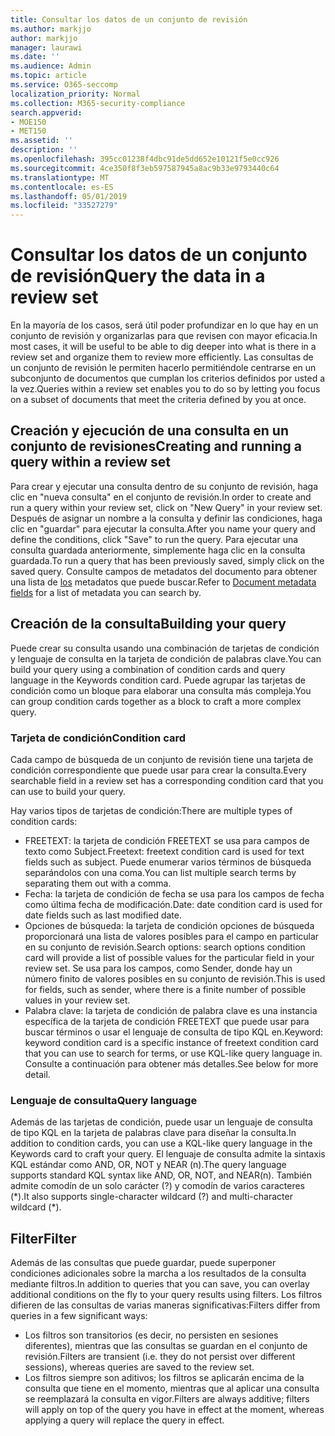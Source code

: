```yaml
---
title: Consultar los datos de un conjunto de revisión
ms.author: markjjo
author: markjjo
manager: laurawi
ms.date: ''
ms.audience: Admin
ms.topic: article
ms.service: O365-seccomp
localization_priority: Normal
ms.collection: M365-security-compliance
search.appverid:
- MOE150
- MET150
ms.assetid: ''
description: ''
ms.openlocfilehash: 395cc01238f4dbc91de5dd652e10121f5e0cc926
ms.sourcegitcommit: 4ce350f8f3eb597587945a8ac9b33e9793440c64
ms.translationtype: MT
ms.contentlocale: es-ES
ms.lasthandoff: 05/01/2019
ms.locfileid: "33527279"
---
```

# <a name="query-the-data-in-a-review-set"></a><span data-ttu-id="8099c-102">Consultar los datos de un conjunto de revisión</span><span class="sxs-lookup"><span data-stu-id="8099c-102">Query the data in a review set</span></span>

<span data-ttu-id="8099c-103">En la mayoría de los casos, será útil poder profundizar en lo que hay en un conjunto de revisión y organizarlas para que revisen con mayor eficacia.</span><span class="sxs-lookup"><span data-stu-id="8099c-103">In most cases, it will be useful to be able to dig deeper into what is there in a review set and organize them to review more efficiently.</span></span> <span data-ttu-id="8099c-104">Las consultas de un conjunto de revisión le permiten hacerlo permitiéndole centrarse en un subconjunto de documentos que cumplan los criterios definidos por usted a la vez.</span><span class="sxs-lookup"><span data-stu-id="8099c-104">Queries within a review set enables you to do so by letting you focus on a subset of documents that meet the criteria defined by you at once.</span></span>

## <a name="creating-and-running-a-query-within-a-review-set"></a><span data-ttu-id="8099c-105">Creación y ejecución de una consulta en un conjunto de revisiones</span><span class="sxs-lookup"><span data-stu-id="8099c-105">Creating and running a query within a review set</span></span>

<span data-ttu-id="8099c-106">Para crear y ejecutar una consulta dentro de su conjunto de revisión, haga clic en "nueva consulta" en el conjunto de revisión.</span><span class="sxs-lookup"><span data-stu-id="8099c-106">In order to create and run a query within your review set, click on "New Query" in your review set.</span></span> <span data-ttu-id="8099c-107">Después de asignar un nombre a la consulta y definir las condiciones, haga clic en "guardar" para ejecutar la consulta.</span><span class="sxs-lookup"><span data-stu-id="8099c-107">After you name your query and define the conditions, click "Save" to run the query.</span></span> <span data-ttu-id="8099c-108">Para ejecutar una consulta guardada anteriormente, simplemente haga clic en la consulta guardada.</span><span class="sxs-lookup"><span data-stu-id="8099c-108">To run a query that has been previously saved, simply click on the saved query.</span></span> <span data-ttu-id="8099c-109">Consulte campos de metadatos del documento para obtener una lista de [los](document-metadata-fields.md) metadatos que puede buscar.</span><span class="sxs-lookup"><span data-stu-id="8099c-109">Refer to [Document metadata fields](document-metadata-fields.md) for a list of metadata you can search by.</span></span>

## <a name="building-your-query"></a><span data-ttu-id="8099c-110">Creación de la consulta</span><span class="sxs-lookup"><span data-stu-id="8099c-110">Building your query</span></span>

<span data-ttu-id="8099c-111">Puede crear su consulta usando una combinación de tarjetas de condición y lenguaje de consulta en la tarjeta de condición de palabras clave.</span><span class="sxs-lookup"><span data-stu-id="8099c-111">You can build your query using a combination of condition cards and query language in the Keywords condition card.</span></span> <span data-ttu-id="8099c-112">Puede agrupar las tarjetas de condición como un bloque para elaborar una consulta más compleja.</span><span class="sxs-lookup"><span data-stu-id="8099c-112">You can group condition cards together as a block to craft a more complex query.</span></span>

### <a name="condition-card"></a><span data-ttu-id="8099c-113">Tarjeta de condición</span><span class="sxs-lookup"><span data-stu-id="8099c-113">Condition card</span></span>

<span data-ttu-id="8099c-114">Cada campo de búsqueda de un conjunto de revisión tiene una tarjeta de condición correspondiente que puede usar para crear la consulta.</span><span class="sxs-lookup"><span data-stu-id="8099c-114">Every searchable field in a review set has a corresponding condition card that you can use to build your query.</span></span>

<span data-ttu-id="8099c-115">Hay varios tipos de tarjetas de condición:</span><span class="sxs-lookup"><span data-stu-id="8099c-115">There are multiple types of condition cards:</span></span>
- <span data-ttu-id="8099c-116">FREETEXT: la tarjeta de condición FREETEXT se usa para campos de texto como Subject.</span><span class="sxs-lookup"><span data-stu-id="8099c-116">Freetext: freetext condition card is used for text fields such as subject.</span></span> <span data-ttu-id="8099c-117">Puede enumerar varios términos de búsqueda separándolos con una coma.</span><span class="sxs-lookup"><span data-stu-id="8099c-117">You can list multiple search terms by separating them out with a comma.</span></span>
- <span data-ttu-id="8099c-118">Fecha: la tarjeta de condición de fecha se usa para los campos de fecha como última fecha de modificación.</span><span class="sxs-lookup"><span data-stu-id="8099c-118">Date: date condition card is used for date fields such as last modified date.</span></span>
- <span data-ttu-id="8099c-119">Opciones de búsqueda: la tarjeta de condición opciones de búsqueda proporcionará una lista de valores posibles para el campo en particular en su conjunto de revisión.</span><span class="sxs-lookup"><span data-stu-id="8099c-119">Search options: search options condition card will provide a list of possible values for the particular field in your review set.</span></span> <span data-ttu-id="8099c-120">Se usa para los campos, como Sender, donde hay un número finito de valores posibles en su conjunto de revisión.</span><span class="sxs-lookup"><span data-stu-id="8099c-120">This is used for fields, such as sender, where there is a finite number of possible values in your review set.</span></span>
- <span data-ttu-id="8099c-121">Palabra clave: la tarjeta de condición de palabra clave es una instancia específica de la tarjeta de condición FREETEXT que puede usar para buscar términos o usar el lenguaje de consulta de tipo KQL en.</span><span class="sxs-lookup"><span data-stu-id="8099c-121">Keyword: keyword condition card is a specific instance of freetext condition card that you can use to search for terms, or use KQL-like query language in.</span></span> <span data-ttu-id="8099c-122">Consulte a continuación para obtener más detalles.</span><span class="sxs-lookup"><span data-stu-id="8099c-122">See below for more detail.</span></span>

### <a name="query-language"></a><span data-ttu-id="8099c-123">Lenguaje de consulta</span><span class="sxs-lookup"><span data-stu-id="8099c-123">Query language</span></span>

<span data-ttu-id="8099c-124">Además de las tarjetas de condición, puede usar un lenguaje de consulta de tipo KQL en la tarjeta de palabras clave para diseñar la consulta.</span><span class="sxs-lookup"><span data-stu-id="8099c-124">In addition to condition cards, you can use a KQL-like query language in the Keywords card to craft your query.</span></span> <span data-ttu-id="8099c-125">El lenguaje de consulta admite la sintaxis KQL estándar como AND, OR, NOT y NEAR (n).</span><span class="sxs-lookup"><span data-stu-id="8099c-125">The query language supports standard KQL syntax like AND, OR, NOT, and NEAR(n).</span></span> <span data-ttu-id="8099c-126">También admite comodín de un solo carácter (?) y comodín de varios caracteres (\*).</span><span class="sxs-lookup"><span data-stu-id="8099c-126">It also supports single-character wildcard (?) and multi-character wildcard (\*).</span></span>

## <a name="filter"></a><span data-ttu-id="8099c-127">Filter</span><span class="sxs-lookup"><span data-stu-id="8099c-127">Filter</span></span>

<span data-ttu-id="8099c-128">Además de las consultas que puede guardar, puede superponer condiciones adicionales sobre la marcha a los resultados de la consulta mediante filtros.</span><span class="sxs-lookup"><span data-stu-id="8099c-128">In addition to queries that you can save, you can overlay additional conditions on the fly to your query results using filters.</span></span> <span data-ttu-id="8099c-129">Los filtros difieren de las consultas de varias maneras significativas:</span><span class="sxs-lookup"><span data-stu-id="8099c-129">Filters differ from queries in a few significant ways:</span></span>
- <span data-ttu-id="8099c-130">Los filtros son transitorios (es decir, no persisten en sesiones diferentes), mientras que las consultas se guardan en el conjunto de revisión.</span><span class="sxs-lookup"><span data-stu-id="8099c-130">Filters are transient (i.e. they do not persist over different sessions), whereas queries are saved to the review set.</span></span>
- <span data-ttu-id="8099c-131">Los filtros siempre son aditivos; los filtros se aplicarán encima de la consulta que tiene en el momento, mientras que al aplicar una consulta se reemplazará la consulta en vigor.</span><span class="sxs-lookup"><span data-stu-id="8099c-131">Filters are always additive; filters will apply on top of the query you have in effect at the moment, whereas applying a query will replace the query in effect.</span></span>